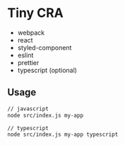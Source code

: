 # Tiny CRA

- webpack
- react
- styled-component
- eslint
- prettier
- typescript (optional)

## Usage

```sh
// javascript
node src/index.js my-app

// typescript
node src/index.js my-app typescript
```
